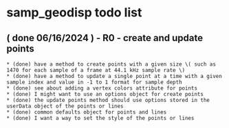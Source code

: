 # samp_geodisp todo list

## ( done 06/16/2024 ) - R0 - create and update points
    * (done) have a method to create points with a given size \( such as 1470 for each sample of a frame at 44.1 kHz sample rate \)
    * (done) have a method to update a single point at a time with a given sample index and value in -1 to 1 format for sample depth
    * (done) see about adding a vertex colors attribute for points
    * (done) I might want to use an options object for create points
    * (done) the update points method should use options stored in the userData object of the points or lines
    * (done) common defaults object for points and lines
    * (done) I want a way to set the style of the points or lines
